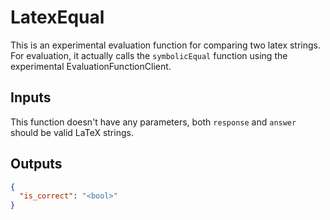 # LatexEqual
This is an experimental evaluation function for comparing two latex strings. For evaluation, it actually calls the `symbolicEqual` function using the experimental EvaluationFunctionClient.

## Inputs
This function doesn't have any parameters, both `response` and `answer` should be valid LaTeX strings.

## Outputs

```json
{
  "is_correct": "<bool>"
}
```